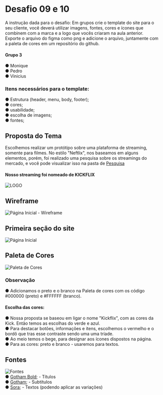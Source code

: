 # Desafio 09 e 10
A instrução dada para o desafio: 
Em grupos crie o template do site para o seu cliente, você deverá utilizar imagens, fontes, cores e ícones que combinem com a marca e a logo que vocês criaram na aula anterior. Exporte o arquivo do figma como png e adicione o arquivo, juntamente com a paleta de cores em um repositório do github.

#### Grupo 3
● Monique  
● Pedro  
● Vinicius

### Itens necessários para o template:
● Estrutura (header, menu, body, footer);  
● cores;  
● usabilidade;   
● escolha de imagens;   
● fontes;  

## Proposta do Tema
Escolhemos realizar um protótipo sobre uma plataforma de streaming, somente para filmes. No estilo "Neftlix", nos baseamos em alguns elementos, porém, foi realizado uma pesquisa sobre os streamings do mercado, e você pode visualizar isso na pasta de <a href="https://github.com/euvinao/desafio09e10/tree/main/Desafio%20-%20Figma/pesquisa">Pesquisa</a>

#### Nosso streaming foi nomeado de KICKFLIX
![LOGO](https://github.com/euvinao/desafio09e10/assets/145941382/233f806d-2379-4e39-9089-16c0b0258a5b)  

## Wireframe
![Página Inicial - Wireframe](https://github.com/euvinao/desafio09e10/assets/145941382/0e6c8b57-be0c-410e-9787-b4be7d82b18e)  

## Primeira seção do site
![Página Inicial](https://github.com/euvinao/desafio09e10/assets/145941382/07226c8f-72f5-4230-8149-f9896a1ee7e2)  

## Paleta de Cores
![Paleta de Cores](https://github.com/euvinao/desafio09e10/assets/145941382/13a3fa28-e896-4085-bb44-53038c4f6414)  
### Observação
● Adicionamos o preto e o branco na Paleta de cores com os código #000000 (preto) e #FFFFFF (branco).

#### Escolha das cores:
● Nossa proposta se baseou em ligar o nome "Kickflix", com as cores da Kick. Então temos as escolhas do verde e azul.  
● Para destacar botões, informações e itens, escolhemos o vermelho e o bordô que tras esse contraste sendo uma uma tríade.  
● Ao meio temos o bege, para designar aos ícones dispostos na página.  
● Para as cores: preto e branco - usaremos para textos.

## Fontes
![Fontes](https://github.com/euvinao/desafio09e10/assets/145941382/039e7d54-cc28-4778-99c3-923daef509b3)  
● <a href= "https://fontsgeek.com/fonts/Gotham-Bold">Gotham Bold</a>; - Títulos  
● <a href="https://fonts.google.com/specimen/Inter](https://dafontfile.net/gotham-font-family-free-download.html">Gotham</a>; - Subtítulos  
● <a href= "https://fonts.google.com/specimen/Sora?query=sora">Sora</a>; - Textos (podendo aplicar as variações)  

